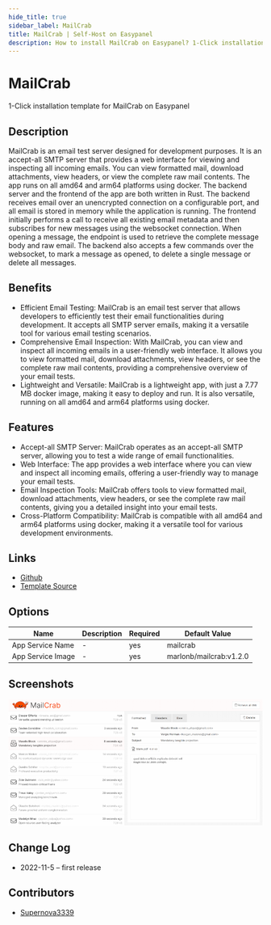 ```yaml
---
hide_title: true
sidebar_label: MailCrab
title: MailCrab | Self-Host on Easypanel
description: How to install MailCrab on Easypanel? 1-Click installation template for MailCrab on Easypanel
---
```


<!-- generated -->

# MailCrab

1-Click installation template for MailCrab on Easypanel

## Description

MailCrab is an email test server designed for development purposes. It is an accept-all SMTP server that provides a web interface for viewing and inspecting all incoming emails. You can view formatted mail, download attachments, view headers, or view the complete raw mail contents. The app runs on all amd64 and arm64 platforms using docker. The backend server and the frontend of the app are both written in Rust. The backend receives email over an unencrypted connection on a configurable port, and all email is stored in memory while the application is running. The frontend initially performs a call to receive all existing email metadata and then subscribes for new messages using the websocket connection. When opening a message, the endpoint is used to retrieve the complete message body and raw email. The backend also accepts a few commands over the websocket, to mark a message as opened, to delete a single message or delete all messages.

## Benefits

- Efficient Email Testing: MailCrab is an email test server that allows developers to efficiently test their email functionalities during development. It accepts all SMTP server emails, making it a versatile tool for various email testing scenarios.
- Comprehensive Email Inspection: With MailCrab, you can view and inspect all incoming emails in a user-friendly web interface. It allows you to view formatted mail, download attachments, view headers, or see the complete raw mail contents, providing a comprehensive overview of your email tests.
- Lightweight and Versatile: MailCrab is a lightweight app, with just a 7.77 MB docker image, making it easy to deploy and run. It is also versatile, running on all amd64 and arm64 platforms using docker.

## Features

- Accept-all SMTP Server: MailCrab operates as an accept-all SMTP server, allowing you to test a wide range of email functionalities.
- Web Interface: The app provides a web interface where you can view and inspect all incoming emails, offering a user-friendly way to manage your email tests.
- Email Inspection Tools: MailCrab offers tools to view formatted mail, download attachments, view headers, or see the complete raw mail contents, giving you a detailed insight into your email tests.
- Cross-Platform Compatibility: MailCrab is compatible with all amd64 and arm64 platforms using docker, making it a versatile tool for various development environments.

## Links

- [Github](https://github.com/tweedegolf/mailcrab)
- [Template Source](https://github.com/easypanel-io/templates/tree/main/templates/mailcrab)

## Options

Name | Description | Required | Default Value
-|-|-|-
App Service Name | - | yes | mailcrab
App Service Image | - | yes | marlonb/mailcrab:v1.2.0

## Screenshots

![MailCrab Screenshot](./assets/screenshot.png)

## Change Log

- 2022-11-5 – first release

## Contributors

- [Supernova3339](https://github.com/Supernova3339)
